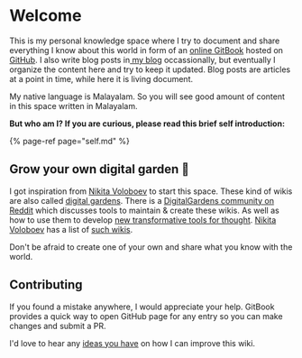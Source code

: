 # Welcome

This is my personal knowledge space where I try to document and share everything I know about this world in form of an [online GitBook](https://docs.thottingal.in/) hosted on [GitHub](https://github.com/santhoshtr/docs).  I also write blog posts in[ my blog](https://thottingal.in/blog) occassionally, but eventually I organize the content here and try to keep it updated. Blog posts are articles at a point in time, while here it is living document.

My native language is Malayalam. So you will see good amount of content in this space written in Malayalam. 

**But who am I? If you are curious, please read this brief self introduction:**

{% page-ref page="self.md" %}

## Grow your own digital garden 🌱 <a id="grow-your-own-digital-garden"></a>

I got inspiration from [Nikita Voloboev](https://wiki.nikitavoloboev.xyz/) to start this space.  These kind of wikis are also called [digital gardens](https://joelhooks.com/digital-garden). There is a [DigitalGardens community on Reddit](https://www.reddit.com/r/DigitalGardens/) which discusses tools to maintain & create these wikis. As well as how to use them to develop [new transformative tools for thought](https://numinous.productions/ttft/). [Nikita Voloboev](https://wiki.nikitavoloboev.xyz/)  has a list of [such wikis](https://wiki.nikitavoloboev.xyz/other/wiki-workflow#similar-wikis-i-liked).

Don't be afraid to create one of your own and share what you know with the world.

## Contributing <a id="contributing"></a>

If you found a mistake anywhere, I would appreciate your help. GitBook provides a quick way to open GitHub page for any entry so you can make changes and submit a PR.

I'd love to hear any [ideas you have](https://github.com/santhoshtr/docs/issues) on how I can improve this wiki.


